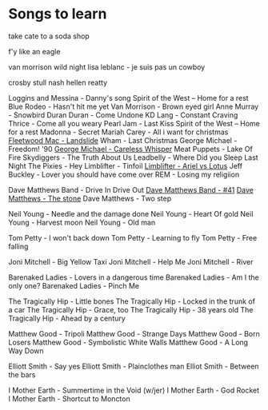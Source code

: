 # Songs to learn

take cate to a soda shop

f'y like an eagle 



van morrison wild night
lisa leblanc - je suis pas un cowboy


crosby stull nash
hellen reatty 



Loggins and Messina - Danny's song
Spirit of the West – Home for a rest
Blue Rodeo - Hasn't hit me yet
Van Morrison - Brown eyed girl
Anne Murray - Snowbird
Duran Duran - Come Undone
KD Lang - Constant Craving
Thrice - Come all you weary
Pearl Jam - Last Kiss
Spirit of the West – Home for a rest
Madonna - Secret
Mariah Carey - All i want for christmas
[Fleetwood Mac - Landslide](https://www.youtube.com/watch?v=x--yddOolRQ)
Wham - Last Christmas
George Michael - Freedom! '90
[George Michael - Careless Whisper](https://www.youtube.com/watch?v=94-KCPOxd2Y)
Meat Puppets - Lake Of Fire
Skydiggers - The Truth About Us
Leadbelly - Where Did you Sleep Last Night
The Pixies - Hey
Limblifter - Tinfoil
[Limblifter - Ariel vs Lotus](https://www.youtube.com/watch?v=7HIkXCi1NvY)
Jeff Buckley - Lover you should have come over
REM - Losing my religiion

Dave Matthews Band - Drive In Drive Out
[Dave Matthews Band - #41](https://www.youtube.com/watch?v=rpo6ti84Hf4)
[Dave Matthews - The stone](https://www.youtube.com/watch?v=dE_8R-3z-4k)
Dave Matthews - Two step

Neil Young - Needle and the damage done
Neil Young - Heart Of gold
Neil Young - Harvest moon
Neil Young - Old man

Tom Petty - I won't back down
Tom Petty - Learning to fly
Tom Petty - Free falling

Joni Mitchell - Big Yellow Taxi
Joni Mitchell - Help Me
Joni Mitchell - River

Barenaked Ladies - Lovers in a dangerous time
Barenaked Ladies - Am I the only one?
Barenaked Ladies - Pinch Me

The Tragically Hip - Little bones
The Tragically Hip - Locked in the trunk of a car
The Tragically Hip - Grace, too
The Tragically Hip - 38 years old
The Tragically Hip - Ahead by a century

Matthew Good - Tripoli
Matthew Good - Strange Days
Matthew Good - Born Losers
Matthew Good - Symbolistic White Walls
Matthew Good - A Long Way Down

Elliott Smith - Say yes
Elliott Smith - Plainclothes man
Elliot Smith - Between the bars

I Mother Earth - Summertime in the Void (w/jer)
I Mother Earth - God Rocket
I Mother Earth - Shortcut to Moncton
